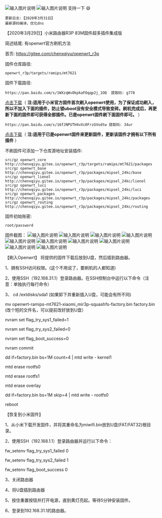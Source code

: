 ![输入图片说明](https://images.gitee.com/uploads/images/2020/0329/060357_d50dc364_899222.jpeg "QQ截图20200329060210.jpg")
![输入图片说明](https://images.gitee.com/uploads/images/2020/0329/060408_475d69a4_899222.jpeg "QQ截图20200329060118.jpg")
 支持一下 :smile: 

```
更新日志:【2020年3月31日】
最新源码编译，优化dns
```

【2020年3月29日】小米路由器R3P 83M固件超多插件集成版

简述结尾: 有openwrt官方刷机方法

首页:
https://gitee.com/chenxqiyu/openwrt_r3p

固件仓库路径:
```
openwrt_r3p/targets/ramips/mt7621
```
固件下载路径:
```
https://pan.baidu.com/s/1WXzqWvOkpkaFOqqp2j_1OQ  提取码: g778
```
[点击下载](https://pan.baidu.com/s/1WXzqWvOkpkaFOqqp2j_1OQ)（ **注:适用于小米官方固件首次刷入openwrt使用，为了保证成功刷入，所以不加入下面的插件，防止锁uboot没有安全模式导致变砖。刷机完成后，再更新下面的固件即可获得全部插件。已是openwrt固件刷下面固件即可。** ）
```
https://pan.baidu.com/s/16fJNPUTH4vXc0FrzGVodtw 提取码: 34ur 
```
[点击下载](https://pan.baidu.com/s/16fJNPUTH4vXc0FrzGVodtw)（ **注:适用于已是openwrt固件来更新固件，更新该固件才拥有以下所有插件** ）

不刷固件可添加一下仓库源地址安装插件:
```
src/gz openwrt_core http://chenxqiyu.gitee.io/openwrt_r3p/targets/ramips/mt7621/packages
src/gz openwrt_base http://chenxqiyu.gitee.io/openwrt_r3p/packages/mipsel_24kc/base
src/gz openwrt_lienol http://chenxqiyu.gitee.io/openwrt_r3p/packages/mipsel_24kc/lienol
src/gz openwrt_luci http://chenxqiyu.gitee.io/openwrt_r3p/packages/mipsel_24kc/luci
src/gz openwrt_packages http://chenxqiyu.gitee.io/openwrt_r3p/packages/mipsel_24kc/packages
src/gz openwrt_routing http://chenxqiyu.gitee.io/openwrt_r3p/packages/mipsel_24kc/routing
```
固件初始账密:
```
root/password
```
固件截图：
![输入图片说明](https://images.gitee.com/uploads/images/2020/0329/062640_897db8fb_899222.jpeg "0.jpg")
![输入图片说明](https://images.gitee.com/uploads/images/2020/0329/060252_0bac71f6_899222.jpeg "2.jpg")
![输入图片说明](https://images.gitee.com/uploads/images/2020/0329/060338_8609d585_899222.jpeg "8.jpg")
![输入图片说明](https://images.gitee.com/uploads/images/2020/0329/060318_4b47f17b_899222.jpeg "5.jpg")
![输入图片说明](https://images.gitee.com/uploads/images/2020/0329/060304_b5b5f0c3_899222.jpeg "6.jpg")
![输入图片说明](https://images.gitee.com/uploads/images/2020/0329/060329_ef223521_899222.jpeg "7.jpg")
![输入图片说明](https://images.gitee.com/uploads/images/2020/0329/072716_574cb3dd_899222.jpeg "4.jpg")
![输入图片说明](https://images.gitee.com/uploads/images/2020/0401/005339_28a69375_899222.jpeg "QQ截图20200329093133.jpg")
![输入图片说明](https://images.gitee.com/uploads/images/2020/0401/005353_30ccdece_899222.jpeg "QQ截图20200329154613.jpg")
![输入图片说明](https://images.gitee.com/uploads/images/2020/0401/005417_b4df614f_899222.jpeg "pro.jpg")

【刷入Openwrt】
将提供的固件下载后放到U盘，然后插到路由器。

1、拥有SSH访问权限。(这个不用说了，要刷机的人都知道)

2、使用SSH（192.168.31.1）登录路由器。在SSH控制台中运行以下命令（注意：单独执行每行命令）

3、
cd /extdisks/sda1 (如果卸下并重新插入U盘，可能会有所不同)

mv openwrt-ramips-mt7621-xiaomi_mir3p-squashfs-factory.bin factory.bin (改个短的文件名，可以提前改好放到U盘）

nvram set flag_try_sys1_failed=1

nvram set flag_try_sys2_failed=0

nvram set flag_boot_success=0

nvram commit

dd if=factory.bin bs=1M count=4 | mtd write - kernel1

mtd erase rootfs0

mtd erase rootfs1

mtd erase overlay

dd if=factory.bin bs=1M skip=4 | mtd write - rootfs0

reboot

【恢复到小米固件】

1、从小米下载开发固件，并将其重命名为miwifi.bin放到U盘(FAT/FAT32)根目录。

2、使用SSH（192.168.1.1）登录路由器并运行以下命令：

  fw_setenv flag_try_sys1_failed 0

  fw_setenv flag_try_sys2_failed 1

  fw_setenv flag_boot_success 0

3、关闭路由器

4、将U盘插到路由器

5、按住重置按钮并打开电源，直到黄灯亮起。等待5分钟安装固件。

6、登录到192.168.31.1的路由器。
